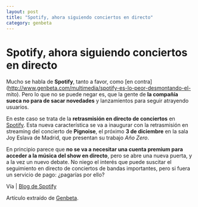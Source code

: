 ```yaml
---
layout: post
title: "Spotify, ahora siguiendo conciertos en directo"
category: genbeta
---
```


# Spotify, ahora siguiendo conciertos en directo

Mucho se habla de **Spotify**, tanto a favor, como [en
contra](http://www.genbeta.com/multimedia/spotify-es-lo-peor-desmontando-el-
mito). Pero lo que no se puede negar es, que la gente de **la compañía sueca
no para de sacar novedades** y lanzamientos para seguir atrayendo usuarios.

En este caso se trata de la **retrasmisión en directo de conciertos** en
[Spotify](http://www.genbeta.com/productos/reproductores-audio/spotify). Esta
nueva característica se va a inaugurar con la retrasmisión en streaming del
concierto de **Pignoise**, el próximo **3 de diciembre** en la sala Joy Eslava
de Madrid, que presentan su trabajo _Año Zero_.

En principio parece que **no se va a necesitar una cuenta premium para acceder
a la música del show en directo**, pero se abre una nueva puerta, y a la vez
un nuevo debate. No niego el interés que puede suscitar el seguimiento en
directo de conciertos de bandas importantes, pero si fuera un servicio de
pago: ¿pagarías por ello?

Vía | [Blog de
Spotify](http://www.spotify.com/es/blog/archives/2010/11/16/pignoise/)

Artículo extraído de [Genbeta](http://www.genbeta.com).